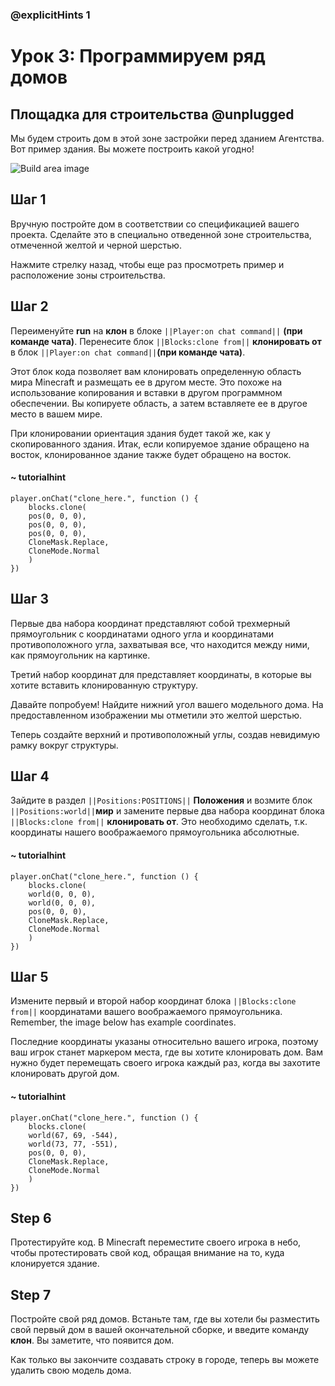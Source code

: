 ### @explicitHints 1

# Урок 3: Программируем ряд домов

## Площадка для строительства @unplugged
Мы будем строить дом в этой зоне застройки перед зданием Агентства. Вот пример здания. Вы можете построить какой угодно!

![Build area image](https://raw.githubusercontent.com/Mojang/EducationContent/master/computing/unit-2/build_area.png)

## Шаг 1
Вручную постройте дом в соответствии со спецификацией вашего проекта. Сделайте это в специально отведенной зоне строительства, отмеченной желтой и черной шерстью.

Нажмите стрелку назад, чтобы еще раз просмотреть пример и расположение зоны строительства.

## Шаг 2
Переименуйте **run**  на **клон** в блоке ``||Player:on chat command||`` **(при команде чата)**. Перенесите блок ``||Blocks:clone from||`` **клонировать от** в блок ``||Player:on chat command||``**(при команде чата)**. 

Этот блок кода позволяет вам клонировать определенную область мира Minecraft и размещать ее в другом месте. Это похоже на использование копирования и вставки в другом программном обеспечении. Вы копируете область, а затем вставляете ее в другое место в вашем мире.

При клонировании ориентация здания будет такой же, как у скопированного здания. Итак, если копируемое здание обращено на восток, клонированное здание также будет обращено на восток.

#### ~ tutorialhint
``` blocks
player.onChat("clone_here.", function () {
    blocks.clone(
    pos(0, 0, 0),
    pos(0, 0, 0),
    pos(0, 0, 0),
    CloneMask.Replace,
    CloneMode.Normal
    )
})
```

## Шаг 3
Первые два набора координат представляют собой трехмерный прямоугольник с координатами одного угла и координатами  противоположного угла, захватывая все, что находится между ними, как прямоугольник на картинке.

Третий набор координат для представляет координаты, в которые вы хотите вставить клонированную структуру.

Давайте попробуем! Найдите нижний угол вашего модельного дома. На предоставленном изображении мы отметили это желтой шерстью.

Теперь создайте верхний и противоположный углы, создав невидимую рамку вокруг структуры. 

## Шаг 4
Зайдите в раздел ``||Positions:POSITIONS||`` **Положения** и возмите блок ``||Positions:world||``**мир** и замените первые два набора координат блока ``||Blocks:clone from||`` **клонировать от**. Это необходимо сделать, т.к. координаты нашего воображаемого прямоугольника абсолютные.

#### ~ tutorialhint
``` blocks
player.onChat("clone_here.", function () {
    blocks.clone(
    world(0, 0, 0),
    world(0, 0, 0),
    pos(0, 0, 0),
    CloneMask.Replace,
    CloneMode.Normal
    )
})
```

## Шаг 5
Измените первый и второй набор координат блока ``||Blocks:clone from||`` координатами вашего воображаемого прямоугольника. Remember, the image below has example coordinates. 

Последние координаты указаны относительно вашего игрока, поэтому ваш игрок станет маркером места, где вы хотите клонировать дом. Вам нужно будет перемещать своего игрока каждый раз, когда вы захотите клонировать другой дом.
#### ~ tutorialhint
``` blocks
player.onChat("clone_here.", function () {
    blocks.clone(
    world(67, 69, -544),
    world(73, 77, -551),
    pos(0, 0, 0),
    CloneMask.Replace,
    CloneMode.Normal
    )
})
```


## Step 6
Протестируйте код. В Minecraft переместите своего игрока в небо, чтобы протестировать свой код, обращая внимание на то, куда клонируется здание.

## Step 7
Постройте свой ряд домов. Встаньте там, где вы хотели бы разместить свой первый дом в вашей окончательной сборке, и введите команду **клон**. Вы заметите, что появится дом.

Как только вы закончите создавать строку в городе, теперь вы можете удалить свою модель дома.

